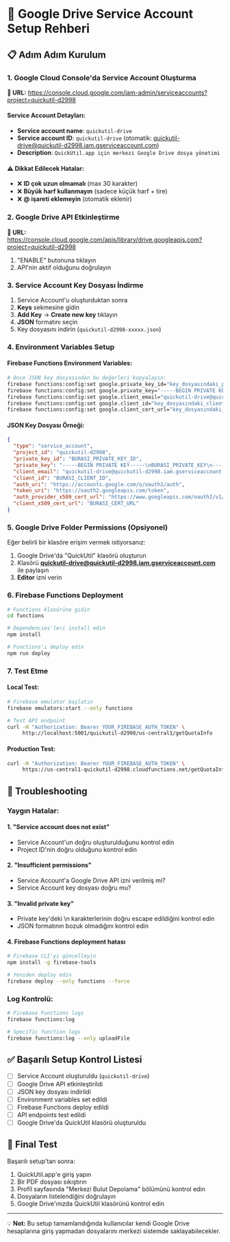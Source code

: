 # 🚗 Google Drive Service Account Setup Rehberi

## 📋 Adım Adım Kurulum

### 1. Google Cloud Console'da Service Account Oluşturma

**🔗 URL:** https://console.cloud.google.com/iam-admin/serviceaccounts?project=quickutil-d2998

#### Service Account Detayları:
- **Service account name**: `quickutil-drive`
- **Service account ID**: `quickutil-drive` (otomatik: quickutil-drive@quickutil-d2998.iam.gserviceaccount.com)
- **Description**: `QuickUtil.app için merkezi Google Drive dosya yönetimi`

#### ⚠️ Dikkat Edilecek Hatalar:
- ❌ **ID çok uzun olmamalı** (max 30 karakter)
- ❌ **Büyük harf kullanmayın** (sadece küçük harf + tire)
- ❌ **@ işareti eklemeyin** (otomatik eklenir)

### 2. Google Drive API Etkinleştirme

**🔗 URL:** https://console.cloud.google.com/apis/library/drive.googleapis.com?project=quickutil-d2998

1. "ENABLE" butonuna tıklayın
2. API'nin aktif olduğunu doğrulayın

### 3. Service Account Key Dosyası İndirme

1. Service Account'u oluşturduktan sonra
2. **Keys** sekmesine gidin
3. **Add Key** → **Create new key** tıklayın
4. **JSON** formatını seçin
5. Key dosyasını indirin (`quickutil-d2998-xxxxx.json`)

### 4. Environment Variables Setup

#### Firebase Functions Environment Variables:

```bash
# Önce JSON key dosyasından bu değerleri kopyalayın:
firebase functions:config:set google.private_key_id="key_dosyasındaki_private_key_id"
firebase functions:config:set google.private_key="-----BEGIN PRIVATE KEY-----\nkey_dosyasındaki_private_key\n-----END PRIVATE KEY-----"
firebase functions:config:set google.client_email="quickutil-drive@quickutil-d2998.iam.gserviceaccount.com"
firebase functions:config:set google.client_id="key_dosyasındaki_client_id"
firebase functions:config:set google.client_cert_url="key_dosyasındaki_client_x509_cert_url"
```

#### JSON Key Dosyası Örneği:
```json
{
  "type": "service_account",
  "project_id": "quickutil-d2998",
  "private_key_id": "BURASI_PRIVATE_KEY_ID",
  "private_key": "-----BEGIN PRIVATE KEY-----\nBURASI_PRIVATE_KEY\n-----END PRIVATE KEY-----\n",
  "client_email": "quickutil-drive@quickutil-d2998.iam.gserviceaccount.com",
  "client_id": "BURASI_CLIENT_ID",
  "auth_uri": "https://accounts.google.com/o/oauth2/auth",
  "token_uri": "https://oauth2.googleapis.com/token",
  "auth_provider_x509_cert_url": "https://www.googleapis.com/oauth2/v1/certs",
  "client_x509_cert_url": "BURASI_CERT_URL"
}
```

### 5. Google Drive Folder Permissions (Opsiyonel)

Eğer belirli bir klasöre erişim vermek istiyorsanız:

1. Google Drive'da "QuickUtil" klasörü oluşturun
2. Klasörü **quickutil-drive@quickutil-d2998.iam.gserviceaccount.com** ile paylaşın
3. **Editor** izni verin

### 6. Firebase Functions Deployment

```bash
# Functions klasörüne gidin
cd functions

# Dependencies'leri install edin
npm install

# Functions'ı deploy edin
npm run deploy
```

### 7. Test Etme

#### Local Test:
```bash
# Firebase emulator başlatın
firebase emulators:start --only functions

# Test API endpoint
curl -H "Authorization: Bearer YOUR_FIREBASE_AUTH_TOKEN" \
     http://localhost:5001/quickutil-d2998/us-central1/getQuotaInfo
```

#### Production Test:
```bash
curl -H "Authorization: Bearer YOUR_FIREBASE_AUTH_TOKEN" \
     https://us-central1-quickutil-d2998.cloudfunctions.net/getQuotaInfo
```

## 🔧 Troubleshooting

### Yaygın Hatalar:

#### 1. "Service account does not exist"
- Service Account'un doğru oluşturulduğunu kontrol edin
- Project ID'nin doğru olduğunu kontrol edin

#### 2. "Insufficient permissions"
- Service Account'a Google Drive API izni verilmiş mi?
- Service Account key dosyası doğru mu?

#### 3. "Invalid private key"
- Private key'deki \n karakterlerinin doğru escape edildiğini kontrol edin
- JSON formatının bozuk olmadığını kontrol edin

#### 4. Firebase Functions deployment hatası
```bash
# Firebase CLI'yi güncelleyin
npm install -g firebase-tools

# Yeniden deploy edin
firebase deploy --only functions --force
```

### Log Kontrolü:
```bash
# Firebase Functions logs
firebase functions:log

# Specific function logs
firebase functions:log --only uploadFile
```

## ✅ Başarılı Setup Kontrol Listesi

- [ ] Service Account oluşturuldu (`quickutil-drive`)
- [ ] Google Drive API etkinleştirildi
- [ ] JSON key dosyası indirildi
- [ ] Environment variables set edildi
- [ ] Firebase Functions deploy edildi
- [ ] API endpoints test edildi
- [ ] Google Drive'da QuickUtil klasörü oluşturuldu

## 🎯 Final Test

Başarılı setup'tan sonra:

1. QuickUtil.app'e giriş yapın
2. Bir PDF dosyası sıkıştırın
3. Profil sayfasında "Merkezi Bulut Depolama" bölümünü kontrol edin
4. Dosyaların listelendiğini doğrulayın
5. Google Drive'ınızda QuickUtil klasörünü kontrol edin

---

💡 **Not:** Bu setup tamamlandığında kullanıcılar kendi Google Drive hesaplarına giriş yapmadan dosyalarını merkezi sistemde saklayabilecekler. 